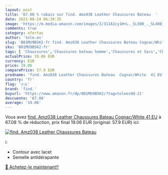 ```yaml
---
layout: post
title: '67.08 % rabais sur find. Amz038 Leather Chaussures Bateau  '
date: 2021-08-24 06:39:35
image: 'https://m.media-amazon.com/images/I/311A1cy1H+L._SL500_._SL400_.jpg'
comments: true
category: ofertas
author: 'tole.es'
slug: 'B01MU9BSK2-fr find. Amz038 Leather Chaussures Bateau Cognac/White 41 EU'
sku: 'B01MU9BSK2-fr'
tags: [ 'Chaussures','Chaussures bateau homme','Chaussures et Sacs','Chaussures homme','find.', ]
actualPrice: 19.06 EUR
currency: EUR
price: 19.06
comparePrice: 57.9 EUR
prodname: 'find. Amz038 Leather Chaussures Bateau  Cognac/White  41 EU'
country: 'fr'
flag: '🇫🇷'
brand: 'find.'
buyurl: 'https://www.amazon.fr/dp/B01MU9BSK2/?tag=tolees0d-21'
descuento: '67.08'
average: '19.06'
---
```


Vous avez [find. Amz038 Leather Chaussures Bateau  Cognac/White  41 EU](https://www.amazon.fr/dp/B01MU9BSK2/?tag=tolees0d-21)  à  67.08 % de réduction, prix final  19.06 EUR (original: 57.9 EUR) ici:

[![find. Amz038 Leather Chaussures Bateau  ](https://m.media-amazon.com/images/I/311A1cy1H+L._SL500_._SL400_.jpg)](https://www.amazon.fr/dp/B01MU9BSK2/?tag=tolees0d-21)

ℹ️:

- Contour avec lacet
- Semelle antidérapante

[🛒 Achetez-le maintenant!!](https://www.amazon.fr/dp/B01MU9BSK2/?tag=tolees0d-21)
